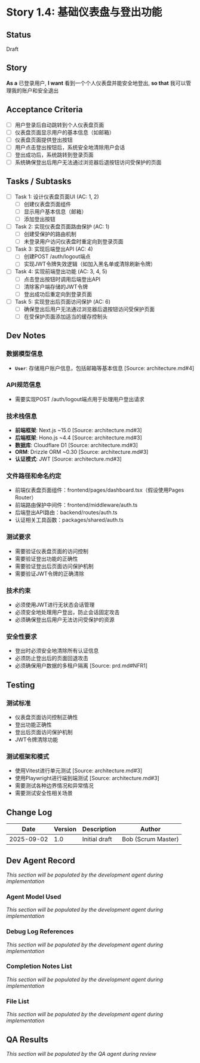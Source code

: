 # Story 1.4: 基础仪表盘与登出功能

## Status
Draft

## Story
**As a** 已登录用户,
**I want** 看到一个个人仪表盘并能安全地登出,
**so that** 我可以管理我的账户和安全退出

## Acceptance Criteria
- [ ] 用户登录后自动跳转到个人仪表盘页面
- [ ] 仪表盘页面显示用户的基本信息（如邮箱）
- [ ] 仪表盘页面提供登出按钮
- [ ] 用户点击登出按钮后，系统安全地清除用户会话
- [ ] 登出成功后，系统跳转到登录页面
- [ ] 系统确保登出后用户无法通过浏览器后退按钮访问受保护的页面

## Tasks / Subtasks
- [ ] Task 1: 设计仪表盘页面UI (AC: 1, 2)
  - [ ] 创建仪表盘页面组件
  - [ ] 显示用户基本信息（邮箱）
  - [ ] 添加登出按钮
- [ ] Task 2: 实现仪表盘页面路由保护 (AC: 1)
  - [ ] 创建受保护的路由机制
  - [ ] 未登录用户访问仪表盘时重定向到登录页面
- [ ] Task 3: 实现后端登出API (AC: 4)
  - [ ] 创建POST /auth/logout端点
  - [ ] 实现JWT令牌失效逻辑（如加入黑名单或清除刷新令牌）
- [ ] Task 4: 实现前端登出功能 (AC: 3, 4, 5)
  - [ ] 点击登出按钮时调用后端登出API
  - [ ] 清除客户端存储的JWT令牌
  - [ ] 登出成功后重定向到登录页面
- [ ] Task 5: 实现登出后页面访问保护 (AC: 6)
  - [ ] 确保登出后用户无法通过浏览器后退按钮访问受保护页面
  - [ ] 在受保护页面添加适当的缓存控制头

## Dev Notes

### 数据模型信息
- **`User`**: 存储用户账户信息，包括邮箱等基本信息 [Source: architecture.md#4]

### API规范信息
- 需要实现POST /auth/logout端点用于处理用户登出请求

### 技术栈信息
- **前端框架**: Next.js ~15.0 [Source: architecture.md#3]
- **后端框架**: Hono.js ~4.4 [Source: architecture.md#3]
- **数据库**: Cloudflare D1 [Source: architecture.md#3]
- **ORM**: Drizzle ORM ~0.30 [Source: architecture.md#3]
- **认证模式**: JWT [Source: architecture.md#3]

### 文件路径和命名约定
- 前端仪表盘页面组件：frontend/pages/dashboard.tsx（假设使用Pages Router）
- 前端路由保护中间件：frontend/middleware/auth.ts
- 后端登出API路由：backend/routes/auth.ts
- 认证相关工具函数：packages/shared/auth.ts

### 测试要求
- 需要验证仪表盘页面的访问控制
- 需要验证登出功能的正确性
- 需要验证登出后页面访问保护机制
- 需要验证JWT令牌的正确清除

### 技术约束
- 必须使用JWT进行无状态会话管理
- 必须安全地处理用户登出，防止会话固定攻击
- 必须确保登出后用户无法访问受保护的资源

### 安全性要求
- 登出时必须安全地清除所有认证信息
- 必须防止登出后的页面回退攻击
- 必须确保用户数据的多租户隔离 [Source: prd.md#NFR1]

## Testing

### 测试标准
- 仪表盘页面访问控制正确性
- 登出功能正确性
- 登出后页面访问保护机制
- JWT令牌清除功能

### 测试框架和模式
- 使用Vitest进行单元测试 [Source: architecture.md#3]
- 使用Playwright进行端到端测试 [Source: architecture.md#3]
- 需要测试各种边界情况和异常情况
- 需要测试安全性相关场景

## Change Log
| Date | Version | Description | Author |
| ---- | ------- | ----------- | ------ |
| 2025-09-02 | 1.0 | Initial draft | Bob (Scrum Master) |

## Dev Agent Record
_This section will be populated by the development agent during implementation_

### Agent Model Used
_This section will be populated by the development agent during implementation_

### Debug Log References
_This section will be populated by the development agent during implementation_

### Completion Notes List
_This section will be populated by the development agent during implementation_

### File List
_This section will be populated by the development agent during implementation_

## QA Results
_This section will be populated by the QA agent during review_